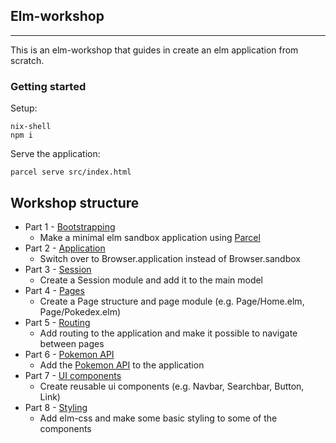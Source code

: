 ## Elm-workshop
---

This is an elm-workshop that guides in create an elm application from scratch.

### Getting started

Setup:
```
nix-shell
npm i
```

Serve the application:
```
parcel serve src/index.html
```

## Workshop structure
  * Part 1 - [Bootstrapping](../../tree/001-bootstraping)
    * Make a minimal elm sandbox application using [Parcel](https://parceljs.org/languages/elm/)
  * Part 2 - [Application](../../tree/002-application)
    * Switch over to Browser.application instead of Browser.sandbox
  * Part 3 - [Session](../../tree/003-session)
    * Create a Session module and add it to the main model
  * Part 4 - [Pages](../../tree/004-pages)
    * Create a Page structure and page module (e.g. Page/Home.elm, Page/Pokedex.elm)
  * Part 5 - [Routing](../../tree/005-routing)
    * Add routing to the application and make it possible to navigate between pages
  * Part 6 - [Pokemon API](../../tree/006-pokemon-api)
    * Add the [Pokemon API](https://pokeapi.co/) to the application
  * Part 7 - [UI components](../../tree/007-ui-components)
    * Create reusable ui components (e.g. Navbar, Searchbar, Button, Link)
  * Part 8 - [Styling](../../tree/008-styling)
    * Add elm-css and make some basic styling to some of the components
